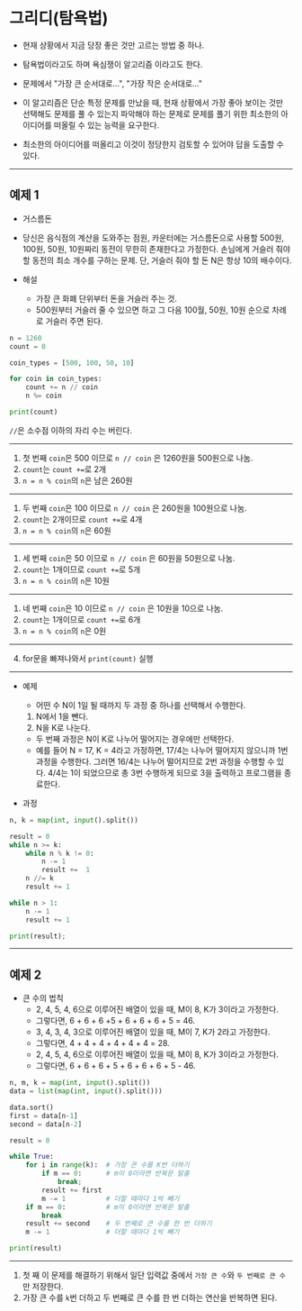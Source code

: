 # 그리디(탐욕법)

- 현재 상황에서 지금 당장 좋은 것만 고르는 방법 중 하나.
- 탐욕법이라고도 하며 욕심쟁이 알고리즘 이라고도 한다.
- 문제에서 "가장 큰 순서대로...", "가장 작은 순서대로..."
- 이 알고리즘은 단순 특정 문제를 만났을 때, 현재 상황에서 가장 좋아 보이는 것만 선택해도 문제를 풀 수 있는지 파악해야 하는 문제로 문제를 풀기 위한 최소한의 아이디어를 떠올릴 수 있는 능력을 요구한다.

- 최소한의 아이디어를 떠올리고 이것이 정당한지 검토할 수 있어야 답을 도출할 수 있다.

----- 

## 예제 1

  - 거스름돈
  - 당신은 음식점의 계산을 도와주는 점원, 카운터에는 거스름돈으로 사용할 500원, 100원, 50원, 10원짜리 동전이 무한히 존재한다고 가정한다. 손님에게 거슬러 줘야할 동전의 최소 개수를 구하는 문제. 단, 거슬러 줘야 할 돈 N은 항상 10의 배수이다.

- 해설
  - 가장 큰 화폐 단위부터 돈을 거슬러 주는 것.
  - 500원부터 거슬러 줄 수 있으면 하고 그 다음 100월, 50원, 10원 순으로 차례로 거슬러 주면 된다.

```python
n = 1260
count = 0

coin_types = [500, 100, 50, 10]

for coin in coin_types:
    count += n // coin
    n %= coin

print(count)
```

`//`은 소수점 이하의 자리 수는 버린다.<br>

---

1. 첫 번째 `coin`은 500 이므로 `n // coin` 은 1260원을 500원으로 나눔.<br>
2. `count`는 `count +=`로 2개 <br>
3. `n = n % coin`의 `n`은 남은 260원

---

1. 두 번째 `coin`은 100 이므로 `n // coin` 은 260원을 100원으로 나눔.
2. `count`는 2개이므로 `count +=`로 4개
3. `n = n % coin`의 `n`은 60원

---

1. 세 번째 `coin`은 50 이므로 `n // coin` 은 60원을 50원으로 나눔.
2. `count`는 1개이므로 `count +=`로 5개
3. `n = n % coin`의 `n`은 10원

---

1. 네 번째 `coin`은 10 이므로 `n // coin` 은 10원을 10으로 나눔.
2. `count`는 1개이므로 `count +=`로 6개
3. `n = n % coin`의 `n`은 0원

---

4. for문을 빠져나와서 `print(count)` 실행

---

- 예제

  - 어떤 수 N이 1일 될 때까지 두 과정 중 하나를 선택해서 수행한다.

  1. N에서 1을 뺀다.
  2. N을 K로 나눈다.

  - 두 번째 과정은 N이 K로 나누어 떨어지는 경우에만 선택한다.
  - 예를 들어 N = 17, K = 4라고 가정하면, 17/4는 나누어 떨어지지 않으니까 1번 과정을 수행한다. 그러면 16/4는 나누어 떨어지므로 2번 과정을 수행할 수 있다. 4/4는 1이 되었으므로 총 3번 수행하게 되므로 3을 출력하고 프로그램을 종료한다.

- 과정

```python
n, k = map(int, input().split())

result = 0
while n >= k:
    while n % k != 0:
        n -= 1
        result +=  1
    n //= k
    result += 1

while n > 1:
    n -= 1
    result += 1

print(result);

```

-----

## 예제 2

- 큰 수의 법칙
  - 2, 4, 5, 4, 6으로 이루어진 배열이 있을 때, M이 8, K가 3이라고 가정한다.
  - 그렇다면, 6 + 6 + 6 +5 + 6 + 6 + 6 + 5 = 46.
  - 3, 4, 3, 4, 3으로 이루어진 배열이 있을 때, M이 7, K가 2라고 가정한다.
  - 그렇다면, 4 + 4 + 4 + 4 + 4 + 4 = 28.
  - 2, 4, 5, 4, 6으로 이루어진 배열이 있을 때, M이 8, K가 3이라고 가정한다.
  - 그렇다면, 6 + 6 + 6 + 5 + 6 + 6 + 6 + 5 - 46. 

```python
n, m, k = map(int, input().split())
data = list(map(int, input().split()))

data.sort()
first = data[n-1]
second = data[n-2]

result = 0

while True:
    for i in range(k):  # 가장 큰 수를 K번 더하기
        if m == 0:      # m이 0이라면 반복문 탈출
            break;
        result += first
        m -= 1          # 더할 때마다 1씩 빼기
    if m == 0:          # m이 0이라면 반복문 탈출
        break
    result += second    # 두 번째로 큰 수를 한 번 더하기
    m -= 1              # 더할 때마다 1씩 빼기

print(result)
```

---
1. 첫 째 이 문제를 해결하기 위해서 일단 입력값 중에서 `가장 큰 수`와 `두 번째로 큰 수`만 저장한다.
2. 가장 큰 수를 `k`번 더하고 두 번째로 큰 수를 한 번 더하는 연산을 반복하면 된다.